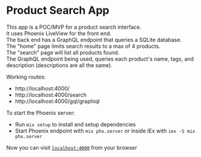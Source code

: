 # Product Search App

This app is a POC/MVP for a product search interface.  
It uses Phoenix LiveView for the front end.  
The back end has a GraphQL endpoint that queries a SQLite database.  
The "home" page limits search results to a max of 4 products.  
The "search" page will list all products found.  
The GraphQL endpoint being used, queries each product's name, tags, and description (descriptions are all the same).

Working routes:

- http://localhost:4000/
- http://localhost:4000/search
- http://localhost:4000/gql/graphiql

To start the Phoenix server:

- Run `mix setup` to install and setup dependencies
- Start Phoenix endpoint with `mix phx.server` or inside IEx with `iex -S mix phx.server`

Now you can visit [`localhost:4000`](http://localhost:4000) from your browser
